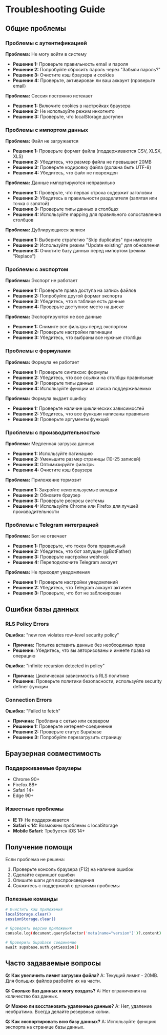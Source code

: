 # Troubleshooting Guide

## Общие проблемы

### Проблемы с аутентификацией

**Проблема:** Не могу войти в систему
- **Решение 1:** Проверьте правильность email и пароля
- **Решение 2:** Попробуйте сбросить пароль через "Забыли пароль?"
- **Решение 3:** Очистите кэш браузера и cookies
- **Решение 4:** Проверьте, активирован ли ваш аккаунт (проверьте email)

**Проблема:** Сессия постоянно истекает
- **Решение 1:** Включите cookies в настройках браузера
- **Решение 2:** Не используйте режим инкогнито
- **Решение 3:** Проверьте, что localStorage доступен

### Проблемы с импортом данных

**Проблема:** Файл не загружается
- **Решение 1:** Проверьте формат файла (поддерживаются CSV, XLSX, XLS)
- **Решение 2:** Убедитесь, что размер файла не превышает 20MB
- **Решение 3:** Проверьте кодировку файла (должна быть UTF-8)
- **Решение 4:** Убедитесь, что файл не поврежден

**Проблема:** Данные импортируются неправильно
- **Решение 1:** Проверьте, что первая строка содержит заголовки
- **Решение 2:** Убедитесь в правильности разделителя (запятая или точка с запятой)
- **Решение 3:** Проверьте типы данных в столбцах
- **Решение 4:** Используйте mapping для правильного сопоставления столбцов

**Проблема:** Дублирующиеся записи
- **Решение 1:** Выберите стратегию "Skip duplicates" при импорте
- **Решение 2:** Используйте режим "Update existing" для обновления
- **Решение 3:** Очистите базу данных перед импортом (режим "Replace")

### Проблемы с экспортом

**Проблема:** Экспорт не работает
- **Решение 1:** Проверьте права доступа на запись файлов
- **Решение 2:** Попробуйте другой формат экспорта
- **Решение 3:** Убедитесь, что в таблице есть данные
- **Решение 4:** Проверьте доступное место на диске

**Проблема:** Экспортируются не все данные
- **Решение 1:** Снимите все фильтры перед экспортом
- **Решение 2:** Проверьте настройки пагинации
- **Решение 3:** Убедитесь, что выбраны все нужные столбцы

### Проблемы с формулами

**Проблема:** Формула не работает
- **Решение 1:** Проверьте синтаксис формулы
- **Решение 2:** Убедитесь, что все ссылки на столбцы правильные
- **Решение 3:** Проверьте типы данных
- **Решение 4:** Используйте функции из списка поддерживаемых

**Проблема:** Формула выдает ошибку
- **Решение 1:** Проверьте наличие циклических зависимостей
- **Решение 2:** Убедитесь, что все функции написаны правильно
- **Решение 3:** Проверьте аргументы функций

### Проблемы с производительностью

**Проблема:** Медленная загрузка данных
- **Решение 1:** Используйте пагинацию
- **Решение 2:** Уменьшите размер страницы (10-25 записей)
- **Решение 3:** Оптимизируйте фильтры
- **Решение 4:** Очистите кэш браузера

**Проблема:** Приложение тормозит
- **Решение 1:** Закройте неиспользуемые вкладки
- **Решение 2:** Обновите браузер
- **Решение 3:** Проверьте ресурсы системы
- **Решение 4:** Используйте Chrome или Firefox для лучшей производительности

### Проблемы с Telegram интеграцией

**Проблема:** Бот не отвечает
- **Решение 1:** Проверьте, что токен бота правильный
- **Решение 2:** Убедитесь, что бот запущен (@BotFather)
- **Решение 3:** Проверьте настройки webhook
- **Решение 4:** Переподключите Telegram аккаунт

**Проблема:** Не приходят уведомления
- **Решение 1:** Проверьте настройки уведомлений
- **Решение 2:** Убедитесь, что Telegram аккаунт активен
- **Решение 3:** Проверьте, что бот не заблокирован

## Ошибки базы данных

### RLS Policy Errors

**Ошибка:** "new row violates row-level security policy"
- **Причина:** Попытка вставить данные без необходимых прав
- **Решение:** Убедитесь, что вы авторизованы и имеете права на операцию

**Ошибка:** "infinite recursion detected in policy"
- **Причина:** Циклическая зависимость в RLS политике
- **Решение:** Проверьте политики безопасности, используйте security definer функции

### Connection Errors

**Ошибка:** "Failed to fetch"
- **Причина:** Проблема с сетью или сервером
- **Решение 1:** Проверьте интернет-соединение
- **Решение 2:** Проверьте статус Supabase
- **Решение 3:** Попробуйте перезагрузить страницу

## Браузерная совместимость

### Поддерживаемые браузеры
- Chrome 90+
- Firefox 88+
- Safari 14+
- Edge 90+

### Известные проблемы
- **IE 11:** Не поддерживается
- **Safari < 14:** Возможны проблемы с localStorage
- **Mobile Safari:** Требуется iOS 14+

## Получение помощи

Если проблема не решена:

1. Проверьте консоль браузера (F12) на наличие ошибок
2. Сделайте скриншот ошибки
3. Опишите шаги для воспроизведения
4. Свяжитесь с поддержкой с деталями проблемы

### Полезные команды

```bash
# Очистить кэш приложения
localStorage.clear()
sessionStorage.clear()

# Проверить версию приложения
console.log(document.querySelector('meta[name="version"]')?.content)

# Проверить Supabase соединение
await supabase.auth.getSession()
```

## Часто задаваемые вопросы

**Q: Как увеличить лимит загрузки файла?**
A: Текущий лимит - 20MB. Для больших файлов разбейте их на части.

**Q: Сколько баз данных я могу создать?**
A: Нет ограничения на количество баз данных.

**Q: Можно ли восстановить удаленные данные?**
A: Нет, удаление необратимо. Всегда делайте резервные копии.

**Q: Как экспортировать всю базу данных?**
A: Используйте функцию экспорта на странице базы данных.